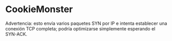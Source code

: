 # CookieMonster

Advertencia: esto envía varios paquetes SYN por IP e intenta establecer una conexión TCP completa; podría optimizarse simplemente esperando el SYN-ACK.
